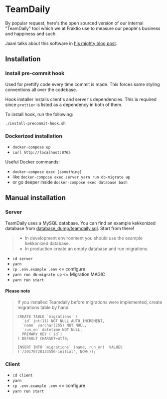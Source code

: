 # TeamDaily

By popular request, here's the open sourced version of our internal "TeamDaily" tool which we at Fraktio use
to measure our people's business and happiness and such.

Jaani talks about this software in [his mighty blog post](https://fraktio.fi/blogi/sisainen-kehitys-case-teamdaily/).

## Installation

### Install pre-commit hook

Used for prettify code every time commit is made. This forces same styling conventions all over the codebase.

Hook installer installs client's and server's dependencies. This is required since `prettier` is listed as a dependency in both of them.

To install hook, run the following:

```
./install-precommit-hook.sh
```

### Dockerized installation

* `docker-compose up`
* `curl http://localhost:8765`

Useful Docker commands:
* `docker-compose exec [something]`
* like `docker-compose exec server yarn run db-migrate up`
* or go deeper inside `docker-compose exec database bash`

## Manual installation

### Server

TeamDaily uses a MySQL database. You can find an example kekkonized
database from [database_dump/teamdaily.sql](database_dump/teamdaily.sql).
Start from there!

> - In development environment you should use the example kekkonized database.
> - In production create an empty database and run migrations.

* `cd server`
* `yarn`
* `cp .env.example .env` <= configure
* `yarn run db-migrate up` <= Migration MAGIC
* `yarn run start`

#### Please note
> If you installed Teamdaily before migrations were implemented, create migrations table by hand
> ```
> CREATE TABLE `migrations` (
>   `id` int(11) NOT NULL AUTO_INCREMENT,
>   `name` varchar(255) NOT NULL,
>   `run_on` datetime NOT NULL,
>   PRIMARY KEY (`id`)
> ) DEFAULT CHARSET=utf8;
> 
> INSERT INTO `migrations` (name, run_on)  VALUES ('/20170728133556-initial', NOW());
> ```


### Client

* `cd client`
* `yarn`
* `cp .env.example .env` <= configure
* `yarn run start`

